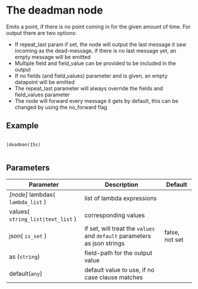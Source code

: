 The deadman node
=====================

Emits a point, if there is no point coming in for the given amount of time.
For output there are two options:

* If repeat_last param if set, the node will output the last message it saw incoming as the dead-message,
if there is no last message yet, an empty message will be emitted
* Multiple field and field_value can be provided to be included in the output
* If no fields (and field_values) parameter and is given, an empty datapoint will be emitted
* The repeat_last parameter will always override the fields and field_values parameter
* The node will forward every message it gets by default, this can be changed by using the no_forward flag

Example
-------
```dfs   
 
|deadman(15s)
 
```

Parameters
----------

Parameter     | Description | Default 
--------------|-------------|---------
_[node]_ lambdas( `lambda_list` )|  list of lambda expressions |
values( `string_list\|text_list` )| corresponding values |
json( `is_set` ) | if set, will treat the `values` and `default` parameters as json strings| false, not set
as (`string`) | field-path for the output value|
default(`any`) | default value to use, if no case clause matches| 
 